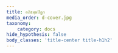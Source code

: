 ```yaml
---
title: อภิธมฺมปิฏก
media_order: d-cover.jpg
taxonomy:
    category: docs
hide_hypothesis: false
body_classes: 'title-center title-h1h2'
---
```


